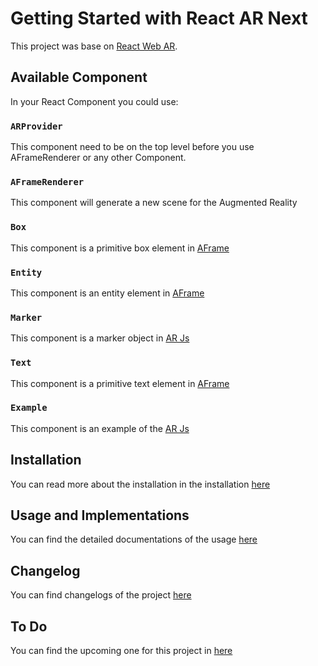 # Getting Started with React AR Next

This project was base on [React Web AR](https://github.com/nitin42/React-Web-AR).

## Available Component

In your React Component you could use:

### `ARProvider`

This component need to be on the top level before you use AFrameRenderer or any other Component.

### `AFrameRenderer`

This component will generate a new scene for the Augmented Reality

### `Box`

This component is a primitive box element in [AFrame](https://aframe.io/docs/1.2.0/primitives/a-box.html)

### `Entity`

This component is an entity element in [AFrame](https://aframe.io/docs/1.2.0/core/entity.html)

### `Marker`

This component is a marker object in [AR Js](https://ar-js-org.github.io/AR.js-Docs/marker-based/)

### `Text`

This component is a primitive text element in [AFrame](https://aframe.io/docs/1.2.0/primitives/a-text.html)

### `Example`

This component is an example of the [AR Js](https://ar-js-org.github.io/AR.js-Docs/)

## Installation

You can read more about the installation in the installation [here](/docs/install.md)

## Usage and Implementations

You can find the detailed documentations of the usage [here](/docs/usage.md)

## Changelog

You can find changelogs of the project [here](docs/changelog.md)

## To Do

You can find the upcoming one for this project in [here](docs/todo.md)
